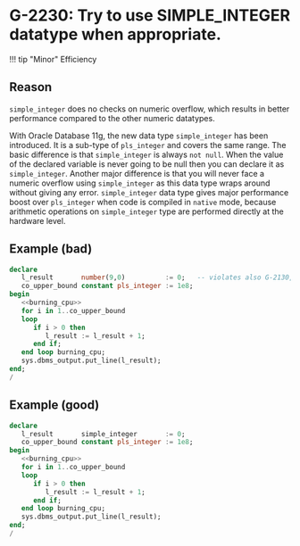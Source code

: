 # G-2230: Try to use SIMPLE_INTEGER datatype when appropriate. 

!!! tip "Minor"
    Efficiency

## Reason

`simple_integer` does no checks on numeric overflow, which results in better performance compared to the other numeric datatypes.

With Oracle Database 11g, the new data type `simple_integer` has been introduced. It is a sub-type of `pls_integer` and covers the same range. The basic difference is that `simple_integer` is always `not null`.  When the value of the declared variable is never going to be null then you can declare it as `simple_integer`. Another major difference is that you will never face a numeric overflow using `simple_integer` as this data type wraps around without giving any error. `simple_integer` data type gives major performance boost over `pls_integer` when code is compiled in `native` mode, because arithmetic operations on `simple_integer` type are performed directly at the hardware level.


## Example (bad)

``` sql
declare
   l_result       number(9,0)          := 0;   -- violates also G-2130, G-2220
   co_upper_bound constant pls_integer := 1e8;
begin
   <<burning_cpu>>
   for i in 1..co_upper_bound
   loop
      if i > 0 then
         l_result := l_result + 1;
      end if;
   end loop burning_cpu;
   sys.dbms_output.put_line(l_result);
end;
/
```

## Example (good)

``` sql
declare
   l_result       simple_integer       := 0;
   co_upper_bound constant pls_integer := 1e8;
begin
   <<burning_cpu>>
   for i in 1..co_upper_bound
   loop
      if i > 0 then
         l_result := l_result + 1;
      end if;
   end loop burning_cpu;
   sys.dbms_output.put_line(l_result);
end;
/
```